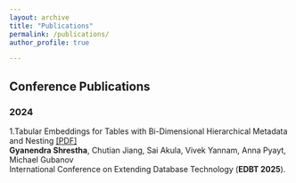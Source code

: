 ```yaml
---
layout: archive
title: "Publications"
permalink: /publications/
author_profile: true

---
```


## Conference Publications

### 2024
1.Tabular Embeddings for Tables with Bi-Dimensional Hierarchical Metadata and Nesting [\[PDF\]](http://yushundong.github.io/files/edbt2025.pdf) <br>
**Gyanendra Shrestha**, Chutian Jiang, Sai Akula, Vivek Yannam, Anna Pyayt, Michael Gubanov <br>
International Conference on Extending Database Technology (**EDBT 2025**). 
